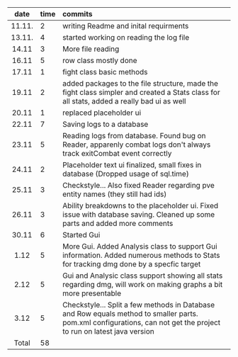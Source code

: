 | date | time | commits  |
| :----:|:-----| :-----|
| 11.11. | 2    | writing Readme and inital requirments|
| 13.11. | 4    | started working on reading the log file|
| 14.11  | 3    | More file reading|
| 16.11 | 5 | row class mostly done |
| 17.11 | 1 | fight class basic methods |
| 19.11 | 2 | added packages to the file structure, made the fight class simpler and created a Stats class for all stats, added a really bad ui as well |
| 20.11 | 1 | replaced placeholder ui |
| 22.11 | 7 | Saving logs to a database |
| 23.11 | 5 | Reading logs from database. Found bug on Reader, apparenly combat logs don't always track exitCombat event correctly |
| 24.11 | 2 | Placeholder text ui finalized, small fixes in database (Dropped usage of sql.time) |
| 25.11 | 3 | Checkstyle... Also fixed Reader regarding pve entity names (they still had ids) |
| 26.11 | 3 | Ability breakdowns to the placeholder ui. Fixed issue with database saving. Cleaned up some parts and added more comments |
| 30.11 | 6 | Started Gui |
| 1.12 | 5 | More Gui. Added Analysis class to support Gui information. Added numerous methods to Stats for tracking dmg done by a specfic target |
| 2.12 | 5 | Gui and Analysic class support showing all stats regarding dmg, will work on making graphs a bit more presentable |
| 3.12 | 5 | Checkstyle... Split a few methods in Database and Row equals method to smaller parts. pom.xml configurations, can not get the project to run on latest java version |
|Total | 58 |
